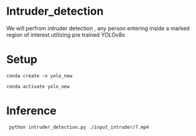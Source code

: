 # Intruder_detection
We will perfrom intruder detection , any person entering inside a marked region of interest utilizing pre trained YOLOv8x



# Setup

```
conda create -n yolo_new
```

```
conda activate yolo_new
```
# Inference 
```
 python intruder_detection.py ./input_intruder/7.mp4
```
